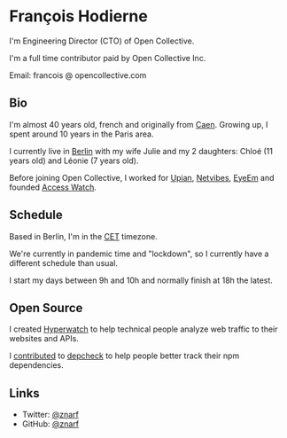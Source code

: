 François Hodierne
=================

I'm Engineering Director (CTO) of Open Collective.

I'm a full time contributor paid by Open Collective Inc.

Email: francois @ opencollective.com

Bio
---

I'm almost 40 years old, french and originally from [Caen](https://en.wikipedia.org/wiki/Caen). Growing up, I spent around 10 years in the Paris area.

I currently live in [Berlin](https://en.wikipedia.org/wiki/Berlin) with my wife Julie and my 2 daughters: Chloé (11 years old) and Léonie (7 years old).

Before joining Open Collective, I worked for [Upian](https://www.upian.com/), [Netvibes](https://en.wikipedia.org/wiki/Netvibes), [EyeEm](https://en.wikipedia.org/wiki/EyeEm) and founded [Access Watch](https://access.watch).

Schedule
--------

Based in Berlin, I'm in the [CET](https://en.wikipedia.org/wiki/Central_European_Time) timezone.

We're currently in pandemic time and "lockdown", so I currently have a different schedule than usual.

I start my days between 9h and 10h and normally finish at 18h the latest.

Open Source
-----------

I created [Hyperwatch](https://github.com/hyperwatch/hyperwatch) to help technical people analyze web traffic to their websites and APIs.

I [contributed](https://github.com/depcheck/depcheck/pulls?q=is%3Apr+author%3Aznarf+is%3Aclosed) to [depcheck](https://github.com/depcheck/depcheck) to help people better track their npm dependencies.

Links
-----

- Twitter: [@znarf](https://twitter.com/znarf)
- GitHub: [@znarf](https://github.com/znarf)
